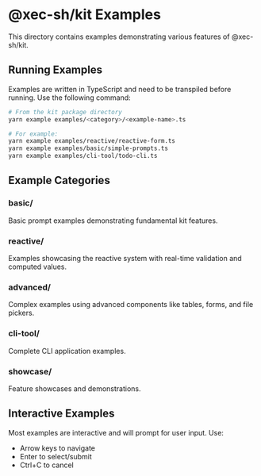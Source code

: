 # @xec-sh/kit Examples

This directory contains examples demonstrating various features of @xec-sh/kit.

## Running Examples

Examples are written in TypeScript and need to be transpiled before running. Use the following command:

```bash
# From the kit package directory
yarn example examples/<category>/<example-name>.ts

# For example:
yarn example examples/reactive/reactive-form.ts
yarn example examples/basic/simple-prompts.ts
yarn example examples/cli-tool/todo-cli.ts
```

## Example Categories

### basic/
Basic prompt examples demonstrating fundamental kit features.

### reactive/
Examples showcasing the reactive system with real-time validation and computed values.

### advanced/
Complex examples using advanced components like tables, forms, and file pickers.

### cli-tool/
Complete CLI application examples.

### showcase/
Feature showcases and demonstrations.

## Interactive Examples

Most examples are interactive and will prompt for user input. Use:
- Arrow keys to navigate
- Enter to select/submit
- Ctrl+C to cancel